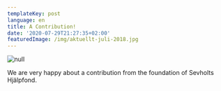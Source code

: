 ```yaml
---
templateKey: post
language: en
title: A Contribution!
date: '2020-07-29T21:27:35+02:00'
featuredImage: /img/aktuellt-juli-2018.jpg
---
```

![null](/img/aktuellt-juli-2018.jpg)

We are very happy about a contribution from the foundation of Sevholts Hjälpfond.
